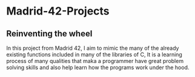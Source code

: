# Madrid-42-Projects

## Reinventing the wheel

In this project from Madrid 42, I aim to mimic the many of the already existing functions included in many of the libraries of C, It is a learning process of many qualities that maka a programmer have great problem solving skills and also help learn how the programs work under the hood.
